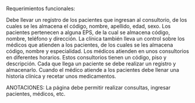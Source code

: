 Requerimientos funcionales:

Debe llevar un registro de los pacientes que ingresan al consultorio, de los cuales se les almacena el código, nombre, apellido, edad, sexo.
Los pacientes pertenecen a alguna EPS, de la cual se almacena código, nombre, teléfono y dirección.
La clínica también lleva un control sobre los médicos que atienden a los pacientes, de los cuales se les almacena código, nombre y especialidad. Los médicos atienden en unos consultorios en diferentes horarios. Estos consultorios tienen un código, piso y descripción.
Cada que llega un paciente se debe realizar un registro y almacenarlo.
Cuando el médico atiende a los pacientes debe llenar una historia clínica y recetar unos medicamentos.

ANOTACIONES:
La página debe permitir realizar consultas, ingresar pacientes, médicos, etc.
